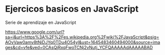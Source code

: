 # Ejercicos basicos en JavaScript
Serie de aprendizaje en JavaScript 

https://www.google.com/url?sa=i&url=https%3A%2F%2Fes.wikipedia.org%2Fwiki%2FJavaScript&psig=AOvVaw0amv8tNiDJYq0TDu4O54yl&ust=1645483460494000&source=images&cd=vfe&ved=0CAsQjRxqFwoTCNj2vNutj_YCFQAAAAAdAAAAABAD
